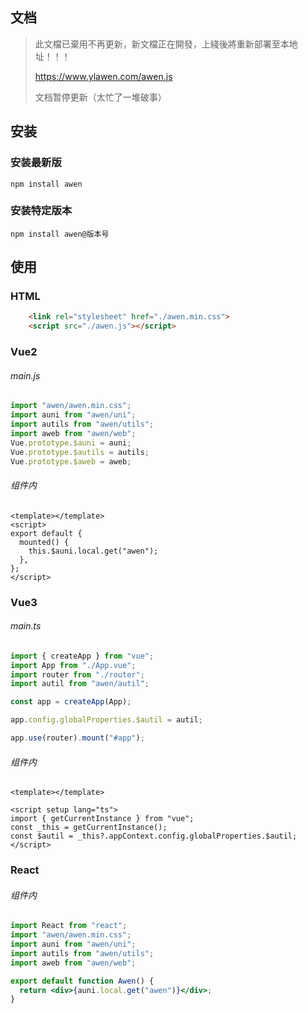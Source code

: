 ## 文档

> 此文檔已棄用不再更新，新文檔正在開發，上綫後將重新部署至本地址！！！
>
> https://www.ylawen.com/awen.js
>
> 文档暂停更新（太忙了一堆破事）

## 安装

### 安装最新版

```
npm install awen
```

### 安装特定版本

```
npm install awen@版本号
```

## 使用

### HTML

```HTML
	<link rel="stylesheet" href="./awen.min.css">
	<script src="./awen.js"></script>
```

### Vue2

<h6>main.js</h6>

```javascript
import "awen/awen.min.css";
import auni from "awen/uni";
import autils from "awen/utils";
import aweb from "awen/web";
Vue.prototype.$auni = auni;
Vue.prototype.$autils = autils;
Vue.prototype.$aweb = aweb;
```

<h6>组件内</h6>

```vue
<template></template>
<script>
export default {
  mounted() {
    this.$auni.local.get("awen");
  },
};
</script>
```

### Vue3

<h6>main.ts</h6>

```javascript
import { createApp } from "vue";
import App from "./App.vue";
import router from "./router";
import autil from "awen/autil";

const app = createApp(App);

app.config.globalProperties.$autil = autil;

app.use(router).mount("#app");
```

<h6>组件内</h6>

```vue
<template></template>

<script setup lang="ts">
import { getCurrentInstance } from "vue";
const _this = getCurrentInstance();
const $autil = _this?.appContext.config.globalProperties.$autil;
</script>
```

### React

<h6>组件内</h6>

```jsx
import React from "react";
import "awen/awen.min.css";
import auni from "awen/uni";
import autils from "awen/utils";
import aweb from "awen/web";

export default function Awen() {
  return <div>{auni.local.get("awen")}</div>;
}
```
